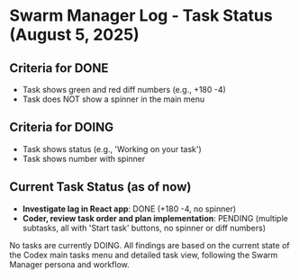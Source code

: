 # Swarm Manager Log - Task Status (August 5, 2025)

## Criteria for DONE
- Task shows green and red diff numbers (e.g., +180 -4)
- Task does NOT show a spinner in the main menu

## Criteria for DOING
- Task shows status (e.g., 'Working on your task')
- Task shows number with spinner

## Current Task Status (as of now)
- **Investigate lag in React app**: DONE (+180 -4, no spinner)
- **Coder, review task order and plan implementation**: PENDING (multiple subtasks, all with 'Start task' buttons, no spinner or diff numbers)

No tasks are currently DOING. All findings are based on the current state of the Codex main tasks menu and detailed task view, following the Swarm Manager persona and workflow.
